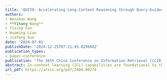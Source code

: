 ```yaml
---
title: 'QUITO: Accelerating Long-Context Reasoning through Query-Guided Context Compression'
authors:
- Wenshan Wang
- **Yihang Wang**
- Yixing Fan
- Huaming Liao
- Jiafeng Guo
date: '2024-07-01'
publishDate: '2024-12-25T07:21:45.829698Z'
publication_types:
- paper-conference
publication: 'The 30th China Conference on Information Retrieval (CCIR 2024)'
abstract: In-context learning (ICL) capabilities are foundational to the success of large language models (LLMs). Recently, context compression has attracted growing interest since it can largely reduce reasoning complexities and computation costs of LLMs. In this paper, we introduce a novel Query-gUIded aTtention cOmpression (QUITO) method, which leverages attention of the question over the contexts to filter useless information. Specifically, we take a trigger token to calculate the attention distribution of the context in response to the question. Based on the distribution, we propose three different filtering methods to satisfy the budget constraints of the context length. We evaluate the QUITO using two widely-used datasets, namely, NaturalQuestions and ASQA. Experimental results demonstrate that QUITO significantly outperforms established baselines across various datasets and downstream LLMs, underscoring its effectiveness.
url_pdf: https://arxiv.org/pdf/2408.00274
---
```

